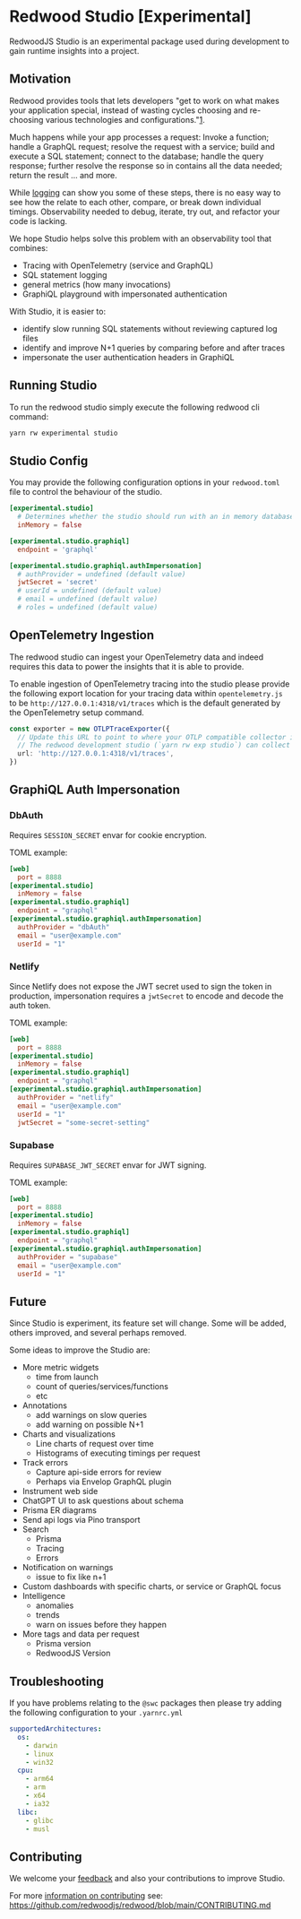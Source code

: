 # Redwood Studio [Experimental]

RedwoodJS Studio is an experimental package used during development to gain runtime insights into a project.

## Motivation

Redwood provides tools that lets developers "get to work on what makes your application special, instead of wasting cycles choosing and re-choosing various technologies and configurations."[1](https://github.com/redwoodjs/redwood/blob/main/README.md).

Much happens while your app processes a request: Invoke a function; handle a GraphQL request; resolve the request with a service; build and execute a SQL statement; connect to the database; handle the query response; further resolve the response so in contains all the data needed; return the result ... and more.

While [logging](https://redwoodjs.com/docs/logger) can show you some of these steps, there is no easy way to see how the relate to each other, compare, or break down individual timings. Observability needed to debug, iterate, try out, and refactor your code is lacking.

We hope Studio helps solve this problem with an observability tool that combines:

* Tracing with OpenTelemetry (service and GraphQL)
* SQL statement logging
* general metrics (how many invocations)
* GraphiQL playground with impersonated authentication

With Studio, it is easier to:

* identify slow running SQL statements without reviewing captured log files
* identify and improve N+1 queries by comparing before and after traces
* impersonate the user authentication headers in GraphiQL

## Running Studio

To run the redwood studio simply execute the following redwood cli command:
```bash
yarn rw experimental studio
```

## Studio Config

You may provide the following configuration options in your `redwood.toml` file to control the behaviour of the studio.

```toml
[experimental.studio]
  # Determines whether the studio should run with an in memory database or persist the data to a file in your project within `./redwood`
  inMemory = false

[experimental.studio.graphiql]
  endpoint = 'graphql'

[experimental.studio.graphiql.authImpersonation]
  # authProvider = undefined (default value)
  jwtSecret = 'secret'
  # userId = undefined (default value)
  # email = undefined (default value)
  # roles = undefined (default value)
```

## OpenTelemetry Ingestion

The redwood studio can ingest your OpenTelemetry data and indeed requires this data to power the insights that it is able to provide.

To enable ingestion of OpenTelemetry tracing into the studio please provide the following export location for your tracing data within `opentelemetry.js` to be `http://127.0.0.1:4318/v1/traces` which is the default generated by the OpenTelemetry setup command.
```ts
const exporter = new OTLPTraceExporter({
  // Update this URL to point to where your OTLP compatible collector is listening
  // The redwood development studio (`yarn rw exp studio`) can collect your telemetry at `http://127.0.0.1:4318/v1/traces`
  url: 'http://127.0.0.1:4318/v1/traces',
})
```

## GraphiQL Auth Impersonation

### DbAuth

Requires `SESSION_SECRET` envar for cookie encryption.

TOML example:

```toml
[web]
  port = 8888
[experimental.studio]
  inMemory = false
[experimental.studio.graphiql]
  endpoint = "graphql"
[experimental.studio.graphiql.authImpersonation]
  authProvider = "dbAuth"
  email = "user@example.com"
  userId = "1"
```

### Netlify

Since Netlify does not expose the JWT secret used to sign the token in production, impersonation requires a `jwtSecret` to encode and decode the auth token.

TOML example:

```toml
[web]
  port = 8888
[experimental.studio]
  inMemory = false
[experimental.studio.graphiql]
  endpoint = "graphql"
[experimental.studio.graphiql.authImpersonation]
  authProvider = "netlify"
  email = "user@example.com"
  userId = "1"
  jwtSecret = "some-secret-setting"
```

### Supabase

Requires `SUPABASE_JWT_SECRET` envar for JWT signing.

TOML example:

```toml
[web]
  port = 8888
[experimental.studio]
  inMemory = false
[experimental.studio.graphiql]
  endpoint = "graphql"
[experimental.studio.graphiql.authImpersonation]
  authProvider = "supabase"
  email = "user@example.com"
  userId = "1"
```

## Future

Since Studio is experiment, its feature set will change. Some will be added, others improved, and several perhaps removed.

Some ideas to improve the Studio are:

* More metric widgets
  * time from launch
  * count of queries/services/functions
  * etc
* Annotations
  * add warnings on slow queries
  * add warning on possible N+1
* Charts and visualizations
  * Line charts of request over time
  * Histograms of executing timings per request
* Track errors
  * Capture api-side errors for review
  * Perhaps via Envelop GraphQL plugin
* Instrument web side
* ChatGPT UI to ask questions about schema
* Prisma ER diagrams
* Send api logs via Pino transport
* Search
    * Prisma
    * Tracing
    * Errors
* Notification on warnings
  * issue to fix like n+1
* Custom dashboards with specific charts, or service or GraphQL focus
* Intelligence
  * anomalies
  * trends
  * warn on issues before they happen
* More tags and data per request
  * Prisma version
  * RedwoodJS Version

## Troubleshooting
If you have problems relating to the `@swc` packages then please try adding the following configuration to your `.yarnrc.yml`

```yml
supportedArchitectures:
  os:
    - darwin
    - linux
    - win32
  cpu:
    - arm64
    - arm
    - x64
    - ia32
  libc:
    - glibc
    - musl
```

## Contributing

We welcome your [feedback](https://community.redwoodjs.com/t/redwood-studio-experimental/4771) and also your contributions to improve Studio.

For more [information on contributing](https://github.com/redwoodjs/redwood/blob/main/CONTRIBUTING.md) see: https://github.com/redwoodjs/redwood/blob/main/CONTRIBUTING.md
